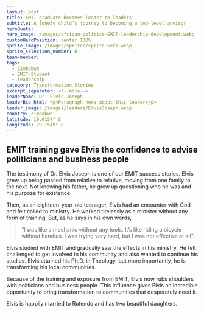 ```yaml
---
layout: post
title: EMIT graduate becomes leader to leaders
subtitle: A lonely child’s journey to becoming a top-level advisor
heroQuote:
hero_image: /images/african-politics-EMIT-leadership-development.webp
customHeroPosition: center 130%
sprite_image: /images/sprites/sprite-Set1.webp
sprite_selection_number: 6
team-member:
tags:
  - Zimbabwe
  - EMIT-Student
  - leadership
category: Transformation Stories
excerpt_separator: <!--more-->
leaderName: Dr. Elvis Joseph
leaderBio_html: <p>Paragraph here about this leader</p>
leader_image: /images/leaders/ElvisJoseph.webp
country: Zimbabwe
latitude: 19.0154° S
longitude: 29.1549° E
---
```


## EMIT training gave Elvis the confidence to advise politicians and business people

The testimony of Dr. Elvis Joseph is one of our EMIT success stories. Elvis grew up being passed from relative to relative, moving from one family to the next. Not knowing his father, he grew up questioning who he was and his purpose for existence.

Then, as an eighteen-year-old teenager, Elvis had an encounter with God and felt called to ministry. He worked tirelessly as a minister without any form of training. But, as he says in his own words,

> “I was like a mechanic without any tools. It’s like riding a bicycle without handles. I was trying very hard, but I was not effective at all”.

Elvis studied with EMIT and gradually saw the effects in his ministry. He felt challenged to get involved in his community and also wanted to continue his studies. Elvis attained his Ph.D. in Theology, but more importantly, he is transforming his local communities.

Because of the training and exposure from EMIT, Elvis now rubs shoulders with politicians and business people. This influence gives Elvis an incredible opportunity to bring transformation to communities that desperately need it.

Elvis is happily married to Rutendo and has two beautiful daughters.